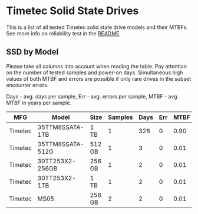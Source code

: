 Timetec Solid State Drives
==========================

This is a list of all tested Timetec solid state drive models and their MTBFs. See
more info on reliability test in the [README](https://github.com/linuxhw/SMART).

SSD by Model
------------

Please take all columns into account when reading the table. Pay attention on the
number of tested samples and power-on days. Simultaneous high values of both MTBF
and errors are possible if only rare drives in the subset encounter errors.

Days - avg. days per sample,
Err  - avg. errors per sample,
MTBF - avg. MTBF in years per sample.

| MFG       | Model              | Size   | Samples | Days  | Err   | MTBF |
|-----------|--------------------|--------|---------|-------|-------|------|
| Timetec   | 35TTM8SSATA-1TB    | 1 TB   | 1       | 328   | 0     | 0.90   |
| Timetec   | 35TTM8SSATA-512G   | 512 GB | 1       | 3     | 0     | 0.01   |
| Timetec   | 30TT253X2-256GB    | 256 GB | 1       | 2     | 0     | 0.01   |
| Timetec   | 30TT253X2-1TB      | 1 TB   | 1       | 2     | 0     | 0.01   |
| Timetec   | MS05               | 256 GB | 2       | 2     | 0     | 0.01   |
